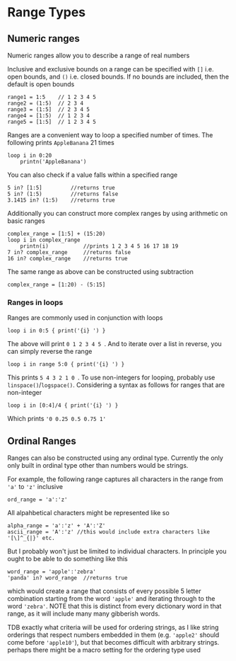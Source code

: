 # Range Types

## Numeric ranges

Numeric ranges allow you to describe a range of real numbers

Inclusive and exclusive bounds on a range can be specified with `[]` i.e. open bounds, and `()` i.e. closed bounds. If no bounds are included, then the default is open bounds

```dewy
range1 = 1:5    // 1 2 3 4 5
range2 = (1:5)  // 2 3 4
range3 = (1:5]  // 2 3 4 5
range4 = [1:5)  // 1 2 3 4
range5 = [1:5]  // 1 2 3 4 5
```

Ranges are a convenient way to loop a specified number of times. The following prints `AppleBanana` 21 times

```dewy
loop i in 0:20
    printn('AppleBanana')
```

You can also check if a value falls within a specified range

```dewy
5 in? [1:5]         //returns true
5 in? (1:5)         //returns false
3.1415 in? (1:5)    //returns true 
```

Additionally you can construct more complex ranges by using arithmetic on basic ranges

```dewy
complex_range = [1:5] + (15:20)
loop i in complex_range
    printn(i)           //prints 1 2 3 4 5 16 17 18 19
7 in? complex_range     //returns false
16 in? complex_range    //returns true
```

The same range as above can be constructed using subtraction

```dewy
complex_range = [1:20) - (5:15]
```

### Ranges in loops

Ranges are commonly used in conjunction with loops

```
loop i in 0:5 { print('{i} ') }
```

The above will print `0 1 2 3 4 5 `. And to iterate over a list in reverse, you can simply reverse the range

```
loop i in range 5:0 { print('{i} ') }
```

This prints `5 4 3 2 1 0 `. To use non-integers for looping, probably use `linspace()`/`logspace()`. Considering a syntax as follows for ranges that are non-integer

```
loop i in [0:4]/4 { print('{i} ') }
```

Which prints `'0 0.25 0.5 0.75 1'`

## Ordinal Ranges

Ranges can also be constructed using any ordinal type. Currently the only only built in ordinal type other than numbers would be strings.

For example, the following range captures all characters in the range from `'a'` to `'z'` inclusive

```
ord_range = 'a':'z'
```

All alpahbetical characters might be represented like so

```
alpha_range = 'a':'z' + 'A':'Z'
ascii_range = 'A':'z' //this would include extra characters like '[\]^_{|}' etc.
```

But I probably won't just be limited to individual characters. In principle you ought to be able to do something like this

```
word_range = 'apple':'zebra'
'panda' in? word_range  //returns true
```

which would create a range that consists of every possible 5 letter combination starting from the word `'apple'` and iterating through to the word `'zebra'`. NOTE that this is distinct from every dictionary word in that range, as it will include many many gibberish words. 

TDB exactly what criteria will be used for ordering strings, as I like string orderings that respect numbers embedded in them (e.g. `'apple2'` should come before `'apple10'`), but that becomes difficult with arbitrary strings. perhaps there might be a macro setting for the ordering type used